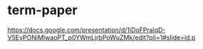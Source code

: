 # term-paper
https://docs.google.com/presentation/d/1iDoFPralqD-V5EyPONiMIwaoPT_p0YWmLjrbPoWuZMk/edit?pli=1#slide=id.p



